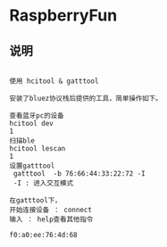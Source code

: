 # RaspberryFun
## 说明
```使用树莓派扫描小米手环蓝牙，用以打开或关闭小米台灯

使用 hcitool & gatttool

安装了bluez协议栈后提供的工具，简单操作如下。

查看蓝牙pc的设备
hcitool dev
1
扫描ble
hcitool lescan
1
设置gatttool
 gatttool  -b 76:66:44:33:22:72 -I
 -I : 进入交互模式

在gatttool下， 
开始连接设备 ： connect 
输入 ： help查看其他指令

f0:a0:ee:76:4d:68